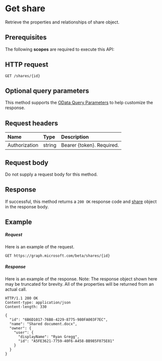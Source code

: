 # Get share

Retrieve the properties and relationships of share object.

## Prerequisites

The following **scopes** are required to execute this API:

## HTTP request

<!-- { "blockType": "ignored" } -->

```http
GET /shares/{id}
```

## Optional query parameters

This method supports the [OData Query Parameters](http://developer.microsoft.com/en-us/graph/docs/overview/query_parameters) to help customize the response.

## Request headers

| Name          | Type   | Description               |
| :------------ | :----- | :------------------------ |
| Authorization | string | Bearer {token}. Required. |

## Request body

Do not supply a request body for this method.

## Response

If successful, this method returns a `200 OK` response code and [share](../resources/shareddriveitem.md) object in the response body.

## Example

##### Request

Here is an example of the request.

<!-- {
  "blockType": "request",
  "name": "get_share"
}-->

```http
GET https://graph.microsoft.com/beta/shares/{id}
```

##### Response

Here is an example of the response. Note: The response object shown here may be truncated for brevity. All of the properties will be returned from an actual call.

<!-- {
  "blockType": "response",
  "truncated": true,
  "@odata.type": "microsoft.graph.sharedDriveItem"
} -->

```http
HTTP/1.1 200 OK
Content-type: application/json
Content-length: 330

{
  "id": "6B6D1017-76B8-4229-8775-980FA003F7EC",
  "name": "Shared document.docx",
  "owner": {
    "user": {
      "displayName": "Ryan Gregg",
      "id": "A5FE3621-7759-40F6-A458-BB985F075E81"
    }
  }
}
```

<!-- uuid: 8fcb5dbc-d5aa-4681-8e31-b001d5168d79
2015-10-25 14:57:30 UTC -->
<!-- {
  "type": "#page.annotation",
  "description": "Get share",
  "keywords": "",
  "section": "documentation",
  "tocPath": ""
}-->